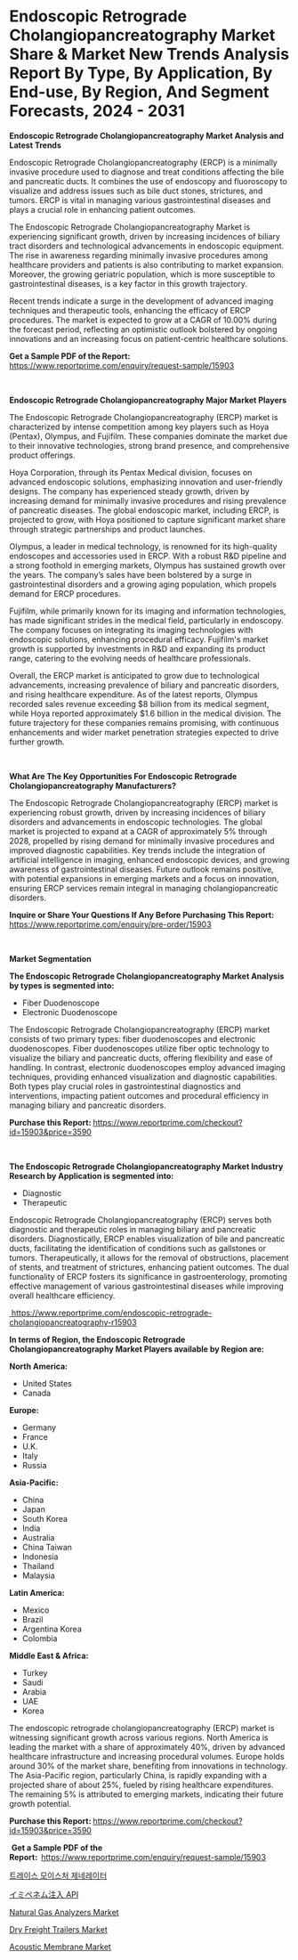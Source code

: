 <p><h1>Endoscopic Retrograde Cholangiopancreatography Market Share & Market New Trends Analysis Report By Type, By Application, By End-use, By Region, And Segment Forecasts, 2024 - 2031</h1></p><p><strong>Endoscopic Retrograde Cholangiopancreatography Market Analysis and Latest Trends</strong></p>
<p><p>Endoscopic Retrograde Cholangiopancreatography (ERCP) is a minimally invasive procedure used to diagnose and treat conditions affecting the bile and pancreatic ducts. It combines the use of endoscopy and fluoroscopy to visualize and address issues such as bile duct stones, strictures, and tumors. ERCP is vital in managing various gastrointestinal diseases and plays a crucial role in enhancing patient outcomes.</p><p>The Endoscopic Retrograde Cholangiopancreatography Market is experiencing significant growth, driven by increasing incidences of biliary tract disorders and technological advancements in endoscopic equipment. The rise in awareness regarding minimally invasive procedures among healthcare providers and patients is also contributing to market expansion. Moreover, the growing geriatric population, which is more susceptible to gastrointestinal diseases, is a key factor in this growth trajectory. </p><p>Recent trends indicate a surge in the development of advanced imaging techniques and therapeutic tools, enhancing the efficacy of ERCP procedures. The market is expected to grow at a CAGR of 10.00% during the forecast period, reflecting an optimistic outlook bolstered by ongoing innovations and an increasing focus on patient-centric healthcare solutions.</p></p>
<p><strong>Get a Sample PDF of the Report:&nbsp;</strong> <a href="https://www.reportprime.com/enquiry/request-sample/15903">https://www.reportprime.com/enquiry/request-sample/15903</a></p>
<p>&nbsp;</p>
<p><strong>Endoscopic Retrograde Cholangiopancreatography Major Market Players</strong></p>
<p><p>The Endoscopic Retrograde Cholangiopancreatography (ERCP) market is characterized by intense competition among key players such as Hoya (Pentax), Olympus, and Fujifilm. These companies dominate the market due to their innovative technologies, strong brand presence, and comprehensive product offerings.</p><p>Hoya Corporation, through its Pentax Medical division, focuses on advanced endoscopic solutions, emphasizing innovation and user-friendly designs. The company has experienced steady growth, driven by increasing demand for minimally invasive procedures and rising prevalence of pancreatic diseases. The global endoscopic market, including ERCP, is projected to grow, with Hoya positioned to capture significant market share through strategic partnerships and product launches.</p><p>Olympus, a leader in medical technology, is renowned for its high-quality endoscopes and accessories used in ERCP. With a robust R&D pipeline and a strong foothold in emerging markets, Olympus has sustained growth over the years. The company’s sales have been bolstered by a surge in gastrointestinal disorders and a growing aging population, which propels demand for ERCP procedures.</p><p>Fujifilm, while primarily known for its imaging and information technologies, has made significant strides in the medical field, particularly in endoscopy. The company focuses on integrating its imaging technologies with endoscopic solutions, enhancing procedural efficacy. Fujifilm's market growth is supported by investments in R&D and expanding its product range, catering to the evolving needs of healthcare professionals.</p><p>Overall, the ERCP market is anticipated to grow due to technological advancements, increasing prevalence of biliary and pancreatic disorders, and rising healthcare expenditure. As of the latest reports, Olympus recorded sales revenue exceeding $8 billion from its medical segment, while Hoya reported approximately $1.6 billion in the medical division. The future trajectory for these companies remains promising, with continuous enhancements and wider market penetration strategies expected to drive further growth.</p></p>
<p>&nbsp;</p>
<p><strong>What Are The Key Opportunities For Endoscopic Retrograde Cholangiopancreatography Manufacturers?</strong></p>
<p><p>The Endoscopic Retrograde Cholangiopancreatography (ERCP) market is experiencing robust growth, driven by increasing incidences of biliary disorders and advancements in endoscopic technologies. The global market is projected to expand at a CAGR of approximately 5% through 2028, propelled by rising demand for minimally invasive procedures and improved diagnostic capabilities. Key trends include the integration of artificial intelligence in imaging, enhanced endoscopic devices, and growing awareness of gastrointestinal diseases. Future outlook remains positive, with potential expansions in emerging markets and a focus on innovation, ensuring ERCP services remain integral in managing cholangiopancreatic disorders.</p></p>
<p><strong>Inquire or Share Your Questions If Any Before Purchasing This Report:</strong> <a href="https://www.reportprime.com/enquiry/pre-order/15903">https://www.reportprime.com/enquiry/pre-order/15903</a></p>
<p>&nbsp;</p>
<p><strong>Market Segmentation</strong></p>
<p><strong>The Endoscopic Retrograde Cholangiopancreatography Market Analysis by types is segmented into:</strong></p>
<p><ul><li>Fiber Duodenoscope</li><li>Electronic Duodenoscope</li></ul></p>
<p><p>The Endoscopic Retrograde Cholangiopancreatography (ERCP) market consists of two primary types: fiber duodenoscopes and electronic duodenoscopes. Fiber duodenoscopes utilize fiber optic technology to visualize the biliary and pancreatic ducts, offering flexibility and ease of handling. In contrast, electronic duodenoscopes employ advanced imaging techniques, providing enhanced visualization and diagnostic capabilities. Both types play crucial roles in gastrointestinal diagnostics and interventions, impacting patient outcomes and procedural efficiency in managing biliary and pancreatic disorders.</p></p>
<p><strong>Purchase this Report:&nbsp;</strong><a href="https://www.reportprime.com/checkout?id=15903&price=3590">https://www.reportprime.com/checkout?id=15903&price=3590</a></p>
<p>&nbsp;</p>
<p><strong>The Endoscopic Retrograde Cholangiopancreatography Market Industry Research by Application is segmented into:</strong></p>
<p><ul><li>Diagnostic</li><li>Therapeutic</li></ul></p>
<p><p>Endoscopic Retrograde Cholangiopancreatography (ERCP) serves both diagnostic and therapeutic roles in managing biliary and pancreatic disorders. Diagnostically, ERCP enables visualization of bile and pancreatic ducts, facilitating the identification of conditions such as gallstones or tumors. Therapeutically, it allows for the removal of obstructions, placement of stents, and treatment of strictures, enhancing patient outcomes. The dual functionality of ERCP fosters its significance in gastroenterology, promoting effective management of various gastrointestinal diseases while improving overall healthcare efficiency.</p></p>
<p><a href="https://www.reportprime.com/endoscopic-retrograde-cholangiopancreatography-r15903">&nbsp;https://www.reportprime.com/endoscopic-retrograde-cholangiopancreatography-r15903</a></p>
<p><strong>In terms of Region, the Endoscopic Retrograde Cholangiopancreatography Market Players available by Region are:</strong></p>
<p>
    <p> <strong> North America: </strong>
        <ul>
            <li>United States</li>
            <li>Canada</li>
        </ul>
        </p> 
    <p> <strong> Europe: </strong>
        <ul>
            <li>Germany</li>
            <li>France</li>
            <li>U.K.</li>
            <li>Italy</li>
            <li>Russia</li>
        </ul>
        </p> 
    <p> <strong> Asia-Pacific: </strong>
        <ul>
            <li>China</li>
            <li>Japan</li>
            <li>South Korea</li>
            <li>India</li>
            <li>Australia</li>
            <li>China Taiwan</li>
            <li>Indonesia</li>
            <li>Thailand</li>
            <li>Malaysia</li>
        </ul>
        </p> 
    <p> <strong> Latin America: </strong>
        <ul>
            <li>Mexico</li>
            <li>Brazil</li>
            <li>Argentina Korea</li>
            <li>Colombia</li>
        </ul>
        </p> 
    <p> <strong> Middle East & Africa: </strong>
        <ul>
            <li>Turkey</li>
            <li>Saudi</li>
            <li>Arabia</li>
            <li>UAE</li>
            <li>Korea</li>
        </ul>
    </p>
    </p>
<p><p>The endoscopic retrograde cholangiopancreatography (ERCP) market is witnessing significant growth across various regions. North America is leading the market with a share of approximately 40%, driven by advanced healthcare infrastructure and increasing procedural volumes. Europe holds around 30% of the market share, benefiting from innovations in technology. The Asia-Pacific region, particularly China, is rapidly expanding with a projected share of about 25%, fueled by rising healthcare expenditures. The remaining 5% is attributed to emerging markets, indicating their future growth potential.</p></p>
<p><strong>Purchase this Report: </strong><a href="https://www.reportprime.com/checkout?id=15903&price=3590">https://www.reportprime.com/checkout?id=15903&price=3590</a></p>
<p>&nbsp;<strong>Get a Sample PDF of the Report:&nbsp;&nbsp;</strong><a href="https://www.reportprime.com/enquiry/request-sample/15903">https://www.reportprime.com/enquiry/request-sample/15903</a></p>
<p><strong></strong></p>
<p><p><a href="https://medium.com/@luigispence46/%EC%84%B8%EA%B3%84-trace-moisture-generator-market-%EC%9D%80-2024%EC%97%90%EC%84%9C-2031%EB%A1%9C-%EC%97%B0%ED%8F%89%EA%B7%A0-%EC%A6%9D%EA%B0%80%EC%9C%A8%EC%9D%84-%EB%B3%B4%EC%9D%BC-%EA%B2%83%EC%9C%BC%EB%A1%9C-%EC%98%88%EC%83%81%EB%90%A9%EB%8B%88%EB%8B%A4-d377e2ffda68">트레이스 모이스처 제네레이터</a></p><p><a href="https://medium.com/@dfs4ff/imipenem-injection-api-market-%E3%81%AF-%E3%82%B3%E3%82%B9%E3%83%88%E7%AE%A1%E7%90%86%E3%81%A8%E5%8A%B9%E7%8E%87%E5%90%91%E4%B8%8A%E3%82%92%E5%84%AA%E5%85%88%E3%81%97%E3%81%BE%E3%81%99-%E3%81%95%E3%82%89%E3%81%AB-%E5%A0%B1%E5%91%8A%E6%9B%B8%E3%81%AF%E5%B8%82%E5%A0%B4%E3%81%AE%E9%9C%80%E8%A6%81%E9%9D%A2%E3%81%A8%E4%BE%9B%E7%B5%A6%E9%9D%A2%E3%81%AE%E4%B8%A1%E6%96%B9%E3%82%92%E3%82%AB%E3%83%90%E3%83%BC%E3%81%97%E3%81%A6%E3%81%84%E3%81%BE%E3%81%99-imipenem-da04247a76f2">イミペネム注入 API</a></p><p><a href="https://www.linkedin.com/pulse/exploring-natural-gas-analyzers-market-dynamics-global-8vgke?trackingId=V9pS0gTIQV2HPPaZyvKqWA%3D%3D">Natural Gas Analyzers Market</a></p><p><a href="https://issuu.com/reportprime-2/docs/dry-freight-trailers-market-size-20_2c004d3b785854">Dry Freight Trailers Market</a></p><p><a href="https://medium.com/@keith.brown8975/the-global-acoustic-membrane-market-is-a-dynamic-and-growing-industry-3b5520ff1b6a">Acoustic Membrane Market</a></p></p>
